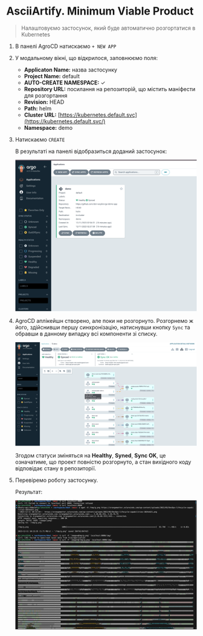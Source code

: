 # AsciiArtify. Minimum Viable Product

> Налаштовуємо застосунок, який буде автоматично розгортатися в Kubernetes

1. В панелі AgroCD натискаємо `+ NEW APP`
2. У модальному вікні, що відкрилося, заповнюємо поля:

   - **Applicaton Name:** назва застосунку
   - **Project Name:** default
   - **AUTO-CREATE NAMESPACE:** ✓
   - **Repository URL:** посилання на репозиторій, що містить маніфести для розгортання
   - **Revision:** HEAD
   - **Path:** helm
   - **Cluster URL:** [https://kubernetes.default.svc](https://kubernetes.default.svc/)
   - **Namespace:** demo
3. Натискаємо `CREATE`

   В результаті на панелі відобразиться доданий застосунок:

   ![1.png](../Screenshots/1.png)


4. AgroCD аплікейшн створено, але поки не розгорнуто. Розгорнемо ж його, здійснивши першу синхронізацію, натиснувши кнопку `Sync` та обравши в данному випадку всі компоненти зі списку. 

   ![2.png](../Screenshots/2.png)

   Згодом статуси зміняться на **Healthy**, **Syned**, **Sync OK**, це означатиме, що проект повністю розгорнуто, а стан вихідного коду відповідає стану в репозиторії.

5. Перевіремо роботу застосунку.

     Результат:

     ![3.png](../Screenshots/3.png)

 